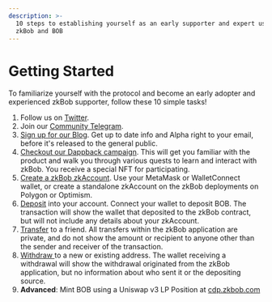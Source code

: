 ```yaml
---
description: >-
  10 steps to establishing yourself as an early supporter and expert user of
  zkBob and BOB
---
```


# Getting Started

To familiarize yourself with the protocol and become an early adopter and experienced zkBob supporter, follow these 10 simple tasks!

1. Follow us on [Twitter](https://twitter.com/zkBob\_).
2. Join our [Community Telegram](https://t.me/zkbobcommunity).
3. [Sign up for our Blog](https://blog.zkbob.com/). Get up to date info and Alpha right to your email, before it's released to the general public.
4. [Checkout our Dappback campaign](https://dappback.com/zkbob). This will get you familiar with the product and walk you through various quests to learn and interact with zkBob. You receive a special NFT for participating.
5. [Create a zkBob zkAccount](../../zkbob-app/account-creation/). Use your MetaMask or WalletConnect wallet, or create a standalone zkAccount on the zkBob deployments on Polygon or Optimism.
6. [Deposit](../../zkbob-app/deposits.md) into your account. Connect your wallet to deposit BOB. The transaction will show the wallet that deposited to the zkBob contract, but will not include any details about your zkAccount.
7. [Transfer](../../zkbob-app/transfers/) to a friend. All transfers within the zkBob application are private, and do not show the amount or recipient to anyone other than the sender and receiver of the transaction.
8. [Withdraw ](../../zkbob-app/withdrawals/)to a new or existing address. The wallet receiving a withdrawal will show the withdrawal originated from the zkBob application, but no information about who sent it or the depositing source.
9. **Advanced**: Mint BOB using a Uniswap v3 LP Position at [cdp.zkbob.com](https://cdp.zkbob.com)
